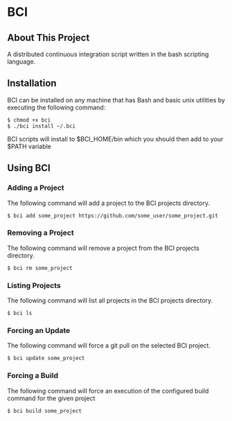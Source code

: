 BCI
==============================================

About This Project
----------------------------------------------

A distributed continuous integration script written in the bash scripting
language.

Installation
----------------------------------------------

BCI can be installed on any machine that has Bash and basic unix utilities by
executing the following command:

    $ chmod +x bci
    $ ./bci install ~/.bci

BCI scripts will install to $BCI\_HOME/bin which you should then add to your
$PATH variable

Using BCI
----------------------------------------------

### Adding a Project

The following command will add a project to the BCI projects directory.

    $ bci add some_project https://github.com/some_user/some_project.git

### Removing a Project

The following command will remove a project from the BCI projects directory.

    $ bci rm some_project

### Listing Projects

The following command will list all projects in the BCI projects directory.

    $ bci ls

### Forcing an Update

The following command will force a git pull on the selected BCI project.

    $ bci update some_project

### Forcing a Build

The following command will force an execution of the configured build command
for the given project

    $ bci build some_project

